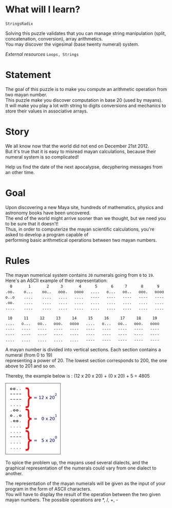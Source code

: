 # What will I learn?
	StringsRadix

Solving this puzzle validates that you can manage string manipulation 
(split, concatenation, conversion), array arithmetics.  
You may discover the vigesimal (base twenty numeral) system.

*External resources* `Loops, Strings`

# Statement
The goal of this puzzle is to make you compute an arithmetic operation from two mayan number.  
This puzzle make you discover computation in base 20 (used by mayans).  
It will make you play a lot with string to digits conversions and mechanics to store their values in associative arrays.


# Story
We all know now that the world did not end on December 21st 2012.  
But it's true that it is easy to misread mayan calculations, because their numeral system is so complicated!

Help us find the date of the next apocalypse, decyphering messages from an other time.

# Goal

Upon discovering a new Maya site, hundreds of mathematics, physics and astronomy books have been uncovered.  
The end of the world might arrive sooner than we thought, but we need you to be sure that it doesn't!  
Thus, in order to computerize the mayan scientific calculations, you're asked to develop a program capable of  
performing basic arithmetical operations between two mayan numbers.

# Rules
The mayan numerical system contains `20` numerals going from `0` to `19`.  
Here's an ASCII example of their representation:  
`  0       1       2     3       4      5      6     7      8      9`  
`.oo.    o...    oo..   ooo.   oooo   ....   o...   oo..   ooo.   oooo`  
`o..o    ....    ....   ....   ....   ----   ----   ----   ----   ----`  
`.oo.    ....    ....   ....   ....   ....   ....   ....   ....   ....`  
`....    ....    ....   ....   ....   ....   ....   ....   ....   ....`  


` 10     11     12     13     14     15     16     17     18     19`  
`....   o...   oo..   ooo.   oooo   ....   o...   oo..   ooo.   oooo`  
`----   ----   ----   ----   ----   ----   ----   ----   ----   ----`  
`----   ----   ----   ----   ----   ----   ----   ----   ----   ----`  
`....   ....   ....   ....   ....   ----   ----   ----   ----   ----`  

A mayan number is divided into vertical sections. Each section contains a numeral (from 0 to 19)  
representing a power of 20. The lowest section corresponds to 200, the one above to 201 and so on.

Thereby, the example below is : (12 x 20 x 20) + (0 x 20) + 5 = 4805

![altText](mayanumber.png "title")

To spice the problem up, the mayans used several dialects, and the graphical representation of the numerals could vary from one dialect to another.
 
The representation of the mayan numerals will be given as the input of your program in the form of ASCII characters.  
You will have to display the result of the operation between the two given mayan numbers. The possible operations are *, /, +, - 